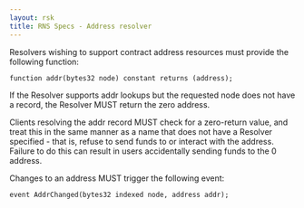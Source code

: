 ```yaml
---
layout: rsk
title: RNS Specs - Address resolver
---
```


Resolvers wishing to support contract address resources must provide the following function:

```
function addr(bytes32 node) constant returns (address);
```

If the Resolver supports addr lookups but the requested node does not have a record, the Resolver MUST return the zero address.

Clients resolving the addr record MUST check for a zero-return value, and treat this in the same manner as a name that does not have a Resolver specified - that is, refuse to send funds to or interact with the address. Failure to do this can result in users accidentally sending funds to the 0 address.

Changes to an address MUST trigger the following event:

```
event AddrChanged(bytes32 indexed node, address addr);
```
